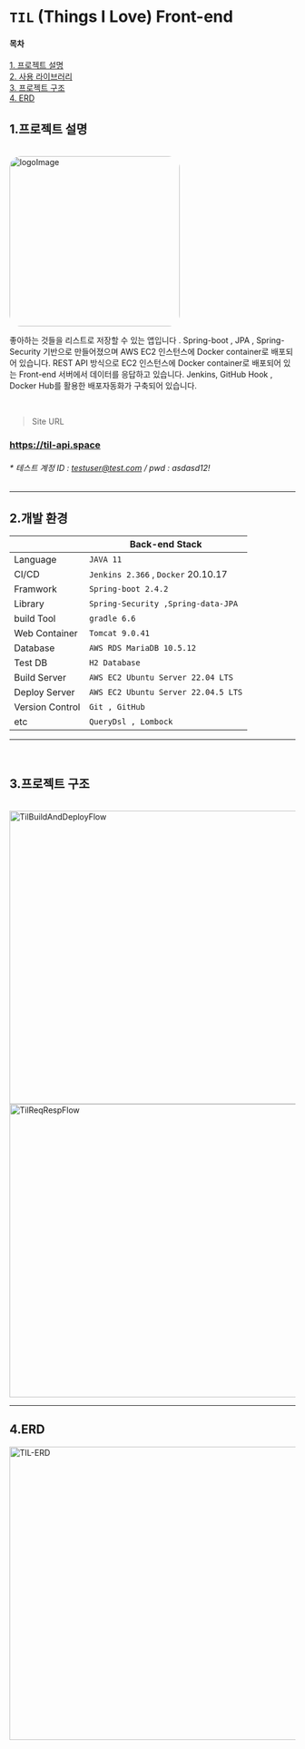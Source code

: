 # `TIL` (Things I Love) Front-end 

#### 목차

[1. 프로젝트 설명](#1프로젝트-설명 )
<br/>
[2. 사용 라이브러리](#2사용-라이브러리)
<br/>
[3. 프로젝트 구조](#3프로젝트-구조)
<br/>
[4. ERD](#4ERD)
<br/>



## 1.프로젝트 설명 

<br/>

<img width="300" style="border-radius:20px" alt="logoImage" src="https://user-images.githubusercontent.com/51349774/202742588-1871ff0d-c0a1-4de6-b5d4-49366c0b069c.png">

<br/>

좋아하는 것들을 리스트로 저장할 수 있는 앱입니다 . Spring-boot , JPA , Spring-Security 기반으로 만들어졌으며 AWS EC2 인스턴스에 Docker container로 배포되어 있습니다. REST API 방식으로 EC2 인스턴스에 Docker container로 배포되어 있는 Front-end 서버에서 데이터를 응답하고 있습니다.   Jenkins, GitHub Hook , Docker Hub를 활용한 배포자동화가 구축되어 있습니다. 

<br/>

> Site URL

### https://til-api.space

###### * 테스트 계정  ID : testuser@test.com / pwd : asdasd12!

---

## 2.개발 환경

|                 | Back-end Stack                       |
|-----------------|--------------------------------------|  
| Language        | `JAVA 11  `                          |
| CI/CD           | `Jenkins 2.366` , `Docker` 20.10.17  |
| Framwork        | `Spring-boot 2.4.2  `                |
| Library         | `Spring-Security ,Spring-data-JPA`   |
| build Tool      | `gradle 6.6 `                        |
| Web Container   | `Tomcat 9.0.41    `                  |
| Database        | `AWS RDS MariaDB 10.5.12`            |
| Test DB         | `H2 Database`                        |
| Build Server    | ` AWS EC2 Ubuntu Server 22.04 LTS `  |
| Deploy Server    | ` AWS EC2 Ubuntu Server 22.04.5 LTS ` |
| Version Control | `Git , GitHub `                      |
| etc             | `QueryDsl , Lombock`     |

---
<br/>

## 3.프로젝트 구조


<br/>

<img width="517" alt="TilBuildAndDeployFlow" src="https://user-images.githubusercontent.com/51349774/202758185-31986614-dc6c-4ea2-8ab4-8017a5fe875d.png">

<br/>

<img width="517" alt="TilReqRespFlow" src="https://user-images.githubusercontent.com/51349774/202911880-0c1b1768-5f78-4c8a-b9c0-5f689af619fd.png">


---

## 4.ERD

<img width="517" alt="TIL-ERD" src="https://user-images.githubusercontent.com/51349774/202912345-5abd1f27-04e9-4eb6-b8d5-92ac1cc95498.png">
